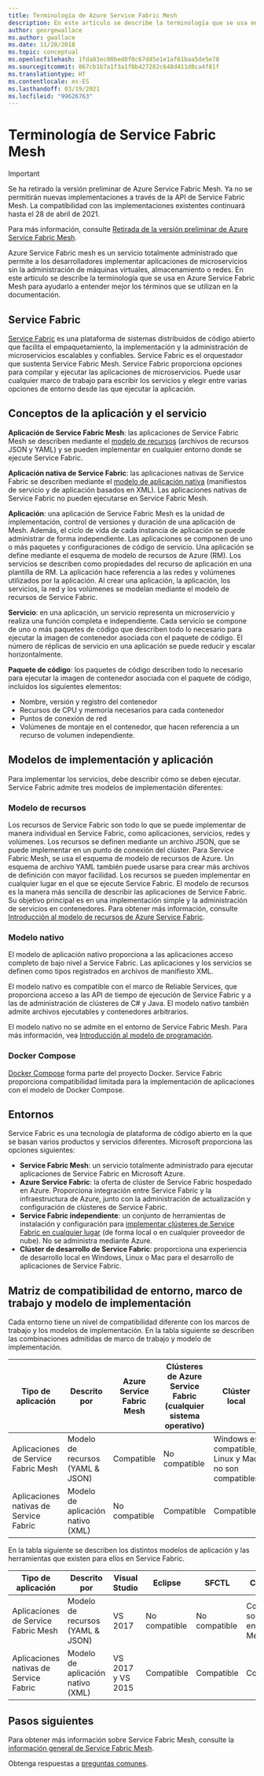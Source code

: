 ```yaml
---
title: Terminología de Azure Service Fabric Mesh
description: En este artículo se describe la terminología que se usa en Azure Service Fabric Mesh para ayudarlo a entender mejor los términos que se utilizan en la documentación.
author: georgewallace
ms.author: gwallace
ms.date: 11/28/2018
ms.topic: conceptual
ms.openlocfilehash: 1fda83ec00bed0f0c67d45e1e1af61baa5de5e78
ms.sourcegitcommit: 867cb1b7a1f3a1f0b427282c648d411d0ca4f81f
ms.translationtype: HT
ms.contentlocale: es-ES
ms.lasthandoff: 03/19/2021
ms.locfileid: "99626763"
---
```

# <a name="service-fabric-mesh-terminology"></a>Terminología de Service Fabric Mesh

> [!IMPORTANT]
> Se ha retirado la versión preliminar de Azure Service Fabric Mesh. Ya no se permitirán nuevas implementaciones a través de la API de Service Fabric Mesh. La compatibilidad con las implementaciones existentes continuará hasta el 28 de abril de 2021.
> 
> Para más información, consulte [Retirada de la versión preliminar de Azure Service Fabric Mesh](https://azure.microsoft.com/updates/azure-service-fabric-mesh-preview-retirement/).

Azure Service Fabric mesh es un servicio totalmente administrado que permite a los desarrolladores implementar aplicaciones de microservicios sin la administración de máquinas virtuales, almacenamiento o redes. En este artículo se describe la terminología que se usa en Azure Service Fabric Mesh para ayudarlo a entender mejor los términos que se utilizan en la documentación.

## <a name="service-fabric"></a>Service Fabric

[Service Fabric](../service-fabric/index.yml) es una plataforma de sistemas distribuidos de código abierto que facilita el empaquetamiento, la implementación y la administración de microservicios escalables y confiables. Service Fabric es el orquestador que sustenta Service Fabric Mesh. Service Fabric proporciona opciones para compilar y ejecutar las aplicaciones de microservicios. Puede usar cualquier marco de trabajo para escribir los servicios y elegir entre varias opciones de entorno desde las que ejecutar la aplicación.

## <a name="application-and-service-concepts"></a>Conceptos de la aplicación y el servicio

**Aplicación de Service Fabric Mesh**: las aplicaciones de Service Fabric Mesh se describen mediante el [modelo de recursos](./service-fabric-mesh-service-fabric-resources.md) (archivos de recursos JSON y YAML) y se pueden implementar en cualquier entorno donde se ejecute Service Fabric.

**Aplicación nativa de Service Fabric**: las aplicaciones nativas de Service Fabric se describen mediante el [modelo de aplicación nativa](../service-fabric/service-fabric-application-model.md) (manifiestos de servicio y de aplicación basados en XML).  Las aplicaciones nativas de Service Fabric no pueden ejecutarse en Service Fabric Mesh.

**Aplicación**: una aplicación de Service Fabric Mesh es la unidad de implementación, control de versiones y duración de una aplicación de Mesh. Además, el ciclo de vida de cada instancia de aplicación se puede administrar de forma independiente.  Las aplicaciones se componen de uno o más paquetes y configuraciones de código de servicio. Una aplicación se define mediante el esquema de modelo de recursos de Azure (RM).  Los servicios se describen como propiedades del recurso de aplicación en una plantilla de RM.  La aplicación hace referencia a las redes y volúmenes utilizados por la aplicación.  Al crear una aplicación, la aplicación, los servicios, la red y los volúmenes se modelan mediante el modelo de recursos de Service Fabric.

**Servicio**: en una aplicación, un servicio representa un microservicio y realiza una función completa e independiente. Cada servicio se compone de uno o más paquetes de código que describen todo lo necesario para ejecutar la imagen de contenedor asociada con el paquete de código.  El número de réplicas de servicio en una aplicación se puede reducir y escalar horizontalmente.

**Paquete de código**: los paquetes de código describen todo lo necesario para ejecutar la imagen de contenedor asociada con el paquete de código, incluidos los siguientes elementos:

* Nombre, versión y registro del contenedor
* Recursos de CPU y memoria necesarios para cada contenedor
* Puntos de conexión de red
* Volúmenes de montaje en el contenedor, que hacen referencia a un recurso de volumen independiente.

## <a name="deployment-and-application-models"></a>Modelos de implementación y aplicación 

Para implementar los servicios, debe describir cómo se deben ejecutar. Service Fabric admite tres modelos de implementación diferentes:

### <a name="resource-model"></a>Modelo de recursos
Los recursos de Service Fabric son todo lo que se puede implementar de manera individual en Service Fabric, como aplicaciones, servicios, redes y volúmenes. Los recursos se definen mediante un archivo JSON, que se puede implementar en un punto de conexión del clúster.  Para Service Fabric Mesh, se usa el esquema de modelo de recursos de Azure. Un esquema de archivo YAML también puede usarse para crear más archivos de definición con mayor facilidad. Los recursos se pueden implementar en cualquier lugar en el que se ejecute Service Fabric. El modelo de recursos es la manera más sencilla de describir las aplicaciones de Service Fabric. Su objetivo principal es en una implementación simple y la administración de servicios en contenedores. Para obtener más información, consulte [Introducción al modelo de recursos de Azure Service Fabric](./service-fabric-mesh-service-fabric-resources.md).

### <a name="native-model"></a>Modelo nativo
El modelo de aplicación nativo proporciona a las aplicaciones acceso completo de bajo nivel a Service Fabric. Las aplicaciones y los servicios se definen como tipos registrados en archivos de manifiesto XML.

El modelo nativo es compatible con el marco de Reliable Services, que proporciona acceso a las API de tiempo de ejecución de Service Fabric y a las de administración de clústeres de C# y Java. El modelo nativo también admite archivos ejecutables y contenedores arbitrarios.

El modelo nativo no se admite en el entorno de Service Fabric Mesh.  Para más información, vea [Introducción al modelo de programación](../service-fabric/service-fabric-choose-framework.md).

### <a name="docker-compose"></a>Docker Compose 
[Docker Compose](https://docs.docker.com/compose/) forma parte del proyecto Docker. Service Fabric proporciona compatibilidad limitada para la implementación de aplicaciones con el modelo de Docker Compose.

## <a name="environments"></a>Entornos

Service Fabric es una tecnología de plataforma de código abierto en la que se basan varios productos y servicios diferentes. Microsoft proporciona las opciones siguientes:

 - **Service Fabric Mesh**: un servicio totalmente administrado para ejecutar aplicaciones de Service Fabric en Microsoft Azure.
 - **Azure Service Fabric**: la oferta de clúster de Service Fabric hospedado en Azure. Proporciona integración entre Service Fabric y la infraestructura de Azure, junto con la administración de actualización y configuración de clústeres de Service Fabric.
 - **Service Fabric independiente**: un conjunto de herramientas de instalación y configuración para [implementar clústeres de Service Fabric en cualquier lugar](../service-fabric/service-fabric-deploy-anywhere.md) (de forma local o en cualquier proveedor de nube). No se administra mediante Azure.
 - **Clúster de desarrollo de Service Fabric**: proporciona una experiencia de desarrollo local en Windows, Linux o Mac para el desarrollo de aplicaciones de Service Fabric.

## <a name="environment-framework-and-deployment-model-support-matrix"></a>Matriz de compatibilidad de entorno, marco de trabajo y modelo de implementación
Cada entorno tiene un nivel de compatibilidad diferente con los marcos de trabajo y los modelos de implementación. En la tabla siguiente se describen las combinaciones admitidas de marco de trabajo y modelo de implementación.

| Tipo de aplicación | Descrito por | Azure Service Fabric Mesh | Clústeres de Azure Service Fabric (cualquier sistema operativo)| Clúster local | Clúster independiente |
|---|---|---|---|---|---|
| Aplicaciones de Service Fabric Mesh | Modelo de recursos (YAML & JSON) | Compatible |No compatible | Windows es compatible, Linux y Mac no son compatibles | Windows no es compatible |
|Aplicaciones nativas de Service Fabric | Modelo de aplicación nativo (XML) | No compatible| Compatible|Compatible|Windows es compatible|

En la tabla siguiente se describen los distintos modelos de aplicación y las herramientas que existen para ellos en Service Fabric.

| Tipo de aplicación | Descrito por | Visual Studio | Eclipse | SFCTL | CLI de AZ | PowerShell|
|---|---|---|---|---|---|---|
| Aplicaciones de Service Fabric Mesh | Modelo de recursos (YAML & JSON) | VS 2017 |No compatible |No compatible | Compatible: solo para el entorno de Mesh | No compatible|
|Aplicaciones nativas de Service Fabric | Modelo de aplicación nativo (XML) | VS 2017 y VS 2015| Compatible|Compatible|Compatible|Compatible|

## <a name="next-steps"></a>Pasos siguientes

Para obtener más información sobre Service Fabric Mesh, consulte la [información general de Service Fabric Mesh](service-fabric-mesh-overview.md).

Obtenga respuestas a [preguntas comunes](service-fabric-mesh-faq.md).
